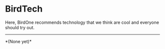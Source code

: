 # BirdTech
Here, BirdOne recommends technology that we think are cool and everyone should try out.
<hr>
*(None yet)*